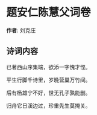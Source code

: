 # 题安仁陈慧父词卷

**作者**: 刘克庄

## 诗词内容

已著西山序集端，欲添一字愧才悭。

平生行脚千诗里，岁晚营巢万竹间。

后有杨雄宁不好，世无孔子孰能删。

归舟它日溪边过，珍重先生莫掩关。

